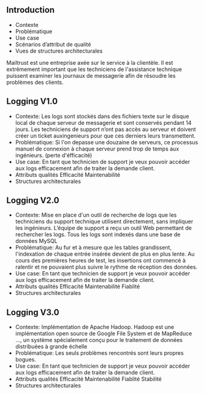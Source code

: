 ## Introduction

* Contexte
* Problématique
* Use case 
* Scénarios d’attribut de qualité
* Vues de structures architecturales

Mailtrust est une entreprise axée sur le service à la clientèle. Il est extrêmement important que les techniciens de l'assistance    technique puissent examiner les journaux de messagerie afin de résoudre les problèmes des clients.

## Logging V1.0 ##

* Contexte:
Les logs sont stockés dans des fichiers texte sur le disque local de chaque serveur de messagerie et sont conservés pendant 14 jours. Les techniciens de support n’ont pas accès au serveur et doivent créer un ticket auxingenieurs pour que ces derniers leurs transmettent.
* Problématique:
Si l'on depasse une douzaine de serveurs, ce processus manuel de connexion à chaque serveur prend trop de temps aux ingénieurs. (perte d'éfficacité)
* Use case:
En tant que technicien de support je veux pouvoir accéder aux logs efficacement afin de traiter la demande client.
* Attributs qualités
Efficacité
Maintenabilité
* Structures architecturales

## Logging V2.0 ##

* Contexte:
Mise en place d'un outil de recherche de logs que les techniciens du support technique utilisent directement, sans impliquer les ingénieurs. L’équipe de support a reçu un outil Web permettant de rechercher les logs.
Tous les logs sont indexés dans une base de données MySQL
* Problématique:
Au fur et à mesure que les tables grandissent, l'indexation de chaque entrée insérée devient de plus en plus lente. Au cours des premières heures de test, les insertions ont commencé à ralentir et ne pouvaient plus suivre le rythme de réception des données.
* Use case:
En tant que technicien de support je veux pouvoir accéder aux logs efficacement afin de traiter la demande client.
* Attributs qualités
Efficacité
Maintenabilité
Fiablité
* Structures architecturales

## Logging V3.0 ##

* Contexte:
Implémentation de Apache Hadoop. Hadoop est une implémentation open source de Google File System et de MapReduce ..., un système spécialement conçu pour le traitement de données distribuées à grande échelle
* Problématique:
 Les seuls problèmes rencontrés sont leurs propres bogues.
* Use case:
En tant que technicien de support je veux pouvoir accéder aux logs efficacement afin de traiter la demande client.
* Attributs qualités
Efficacité
Maintenabilité
Fiablité
Stabilité
* Structures architecturales


